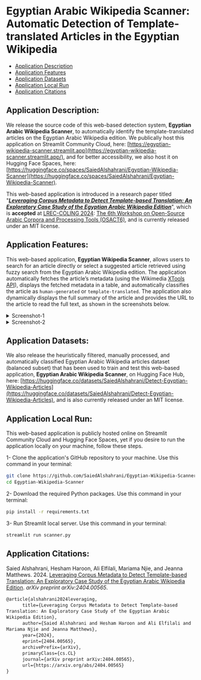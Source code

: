# Egyptian Arabic Wikipedia Scanner: Automatic Detection of Template-translated Articles in the Egyptian Wikipedia

- [Application Description](#application-description)
- [Application Features](#application-features)
- [Application Datasets](#application-datasets)
- [Application Local Run](#application-local-run)
- [Application Citations](#application-citations)


## Application Description:
We release the source code of this web-based detection system, **Egyptian Arabic Wikipedia Scanner**, to automatically identify the template-translated articles on the Egyptian Arabic Wikipedia edition. We publically host this application on Streamlit Community Cloud, here: [https://egyptian-wikipedia-scanner.streamlit.app](https://egyptian-wikipedia-scanner.streamlit.app/), and for better accessibility, we also host it on Hugging Face Spaces, here: [https://huggingface.co/spaces/SaiedAlshahrani/Egyptian-Wikipedia-Scanner](https://huggingface.co/spaces/SaiedAlshahrani/Egyptian-Wikipedia-Scanner).

This web-based application is introduced in a research paper titled "[***Leveraging Corpus Metadata to Detect Template-based Translation: An Exploratory Case Study of the Egyptian Arabic Wikipedia Edition***](https://arxiv.org/abs/2404.00565)", which is **accepted** at [LREC-COLING 2024](https://lrec-coling-2024.org/): [The 6th Workshop on Open-Source Arabic Corpora and Processing Tools (OSACT6)](https://osact-lrec.github.io/), and is currently released under an MIT license.

## Application Features:
This web-based application, **Egyptian Wikipedia Scanner**, allows users to search for an article directly or select a suggested article retrieved using fuzzy search from the Egyptian Arabic Wikipedia edition. The application automatically fetches the article’s metadata (using the Wikimedia [XTools API](https://www.mediawiki.org/wiki/XTools)), displays the fetched metadata in a table, and automatically classifies the article as `human-generated` or `template-translated`. The application also dynamically displays the full summary of the article and provides the URL to the article to read the full text, as shown in the screenshots below.

<details>
	<summary>Screenshot-1</summary>
	![alt text](https://github.com/SaiedAlshahrani/Egyptian-Wikipedia-Scanner/blob/main/Screenshot-1.png?raw=true)
</details>

<details><summary>Screenshot-2</summary>![](https://github.com/SaiedAlshahrani/Egyptian-Wikipedia-Scanner/blob/main/Screenshot-2.png?raw=true)</details>

## Application Datasets:
We also release the heuristically filtered, manually processed, and automatically classified Egyptian Arabic Wikipedia articles dataset (balanced subset) that has been used to train and test this web-based application, **Egyptian Arabic Wikipedia Scanner**, on Hugging Face Hub, here: [https://huggingface.co/datasets/SaiedAlshahrani/Detect-Egyptian-Wikipedia-Articles](https://huggingface.co/datasets/SaiedAlshahrani/Detect-Egyptian-Wikipedia-Articles), and is also currently released under an MIT license.

## Application Local Run:
This web-based application is publicly hosted online on Streamlit Community Cloud and Hugging Face Spaces, yet if you desire to run the application locally on your machine, follow these steps.

1- Clone the application's GitHub repository to your machine. Use this command in your terminal:

```bash
git clone https://github.com/SaiedAlshahrani/Egyptian-Wikipedia-Scanner.git
cd Egyptian-Wikipedia-Scanner 
```

2- Download the required Python packages. Use this command in your terminal:

```bash
pip install -r requirements.txt
```

3- Run Streamlit local server. Use this command in your terminal:

```bash
streamlit run scanner.py
```

## Application Citations: 
Saied Alshahrani, Hesham Haroon, Ali Elfilali, Mariama Njie, and Jeanna Matthews. 2024. [Leveraging Corpus Metadata to Detect Template-based Translation: An Exploratory Case Study of the Egyptian Arabic Wikipedia Edition](https://arxiv.org/abs/2404.00565). *arXiv preprint arXiv:2404.00565*.

```
@article{alshahrani2024leveraging,
      title={Leveraging Corpus Metadata to Detect Template-based Translation: An Exploratory Case Study of the Egyptian Arabic Wikipedia Edition}, 
      author={Saied Alshahrani and Hesham Haroon and Ali Elfilali and Mariama Njie and Jeanna Matthews},
      year={2024},
      eprint={2404.00565},
      archivePrefix={arXiv},
      primaryClass={cs.CL}
      journal={arXiv preprint arXiv:2404.00565},
      url={https://arxiv.org/abs/2404.00565}
}
```
```
